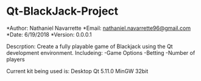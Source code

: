 # Qt-BlackJack-Project

*Author:  Nathaniel Navarrette
*Email:   nathaniel.navarrette96@gmail.com
*Date:    6/19/2018
*Version: 0.0.0.1

Descrption:
  Create a fully playable game of Blackjack using the Qt development environment.
    Includeing:
      -Game Options
      -Betting
      -Number of players
      
  Current kit being used is: Desktop Qt 5.11.0 MinGW 32bit
